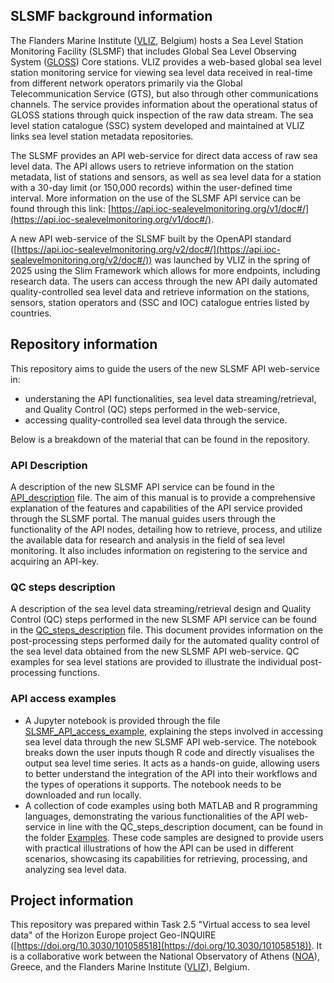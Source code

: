 ## SLSMF background information

The Flanders Marine Institute ([VLIZ](http://www.vliz.be/en), Belgium) hosts a Sea Level Station Monitoring Facility (SLSMF) that includes Global Sea Level Observing System
([GLOSS](https://www.gloss-sealevel.org/)) Core stations. VLIZ provides a web-based global sea level station monitoring service for viewing sea level data received in real-time from different network operators primarily via the Global Telecommunication Service (GTS), but also through other communications channels. The service provides information about the operational status of GLOSS stations through quick inspection of the raw data stream. The sea level station catalogue (SSC) system developed and maintained at VLIZ links sea level station metadata repositories.

The SLSMF provides an API web-service for direct data access of raw sea level data. The API allows users to retrieve information on the station metadata, list of stations and sensors, as well as sea level data for a station with a 30-day limit (or 150,000 records) within the user-defined time interval. More information on the use of the SLSMF API service can be found through this link:
[https://api.ioc-sealevelmonitoring.org/v1/doc#/](https://api.ioc-sealevelmonitoring.org/v1/doc#/).

A new API web-service of the SLSMF built by the OpenAPI standard
([https://api.ioc-sealevelmonitoring.org/v2/doc#/](https://api.ioc-sealevelmonitoring.org/v2/doc#/))
was launched by VLIZ in the spring of 2025 using the Slim Framework which allows for more endpoints, including research data. The users can access through the new API daily automated quality-controlled sea level data and retrieve information on the stations, sensors, station operators and (SSC and IOC) catalogue entries listed by countries. 

## Repository information

This repository aims to guide the users of the new SLSMF API web-service in:

- understaning the API functionalities, sea level data streaming/retrieval, and Quality Control (QC) steps performed in the web-service,
- accessing quality-controlled sea level data through the service.

Below is a breakdown of the material that can be found in the repository.

### API Description

A description of the new SLSMF API service can be found in the [API\_description](API_description.md) file. The aim of this manual is to provide a comprehensive explanation of the features and capabilities of the API service provided through the SLSMF portal. The manual guides users through the functionality of the API nodes, detailing how to retrieve, process, and utilize the available data for research and analysis in the field of sea level monitoring. It also includes information on registering to the service and acquiring an API-key.

### QC steps description

A description of the sea level data streaming/retrieval design and Quality Control (QC) steps performed in the new SLSMF API service can be found in the [QC\_steps\_description](research_data/) file. This document provides information on the post-processing steps performed daily for the automated quality control of the sea level data obtained from the new SLSMF API web-service. QC examples for sea level stations are provided to illustrate the individual post-processing functions.   

### API access examples 

- A Jupyter notebook is provided through the file [SLSMF\_API\_access\_example](SLSMF_API_example.ipynb), explaining the steps involved in accessing sea level data through the new SLSMF API web-service. The notebook breaks down the user inputs though R code and directly visualises the output sea level time series. It acts as a hands-on guide, allowing users to better understand the integration of the API into their workflows and the types of operations it supports. The notebook needs to be downloaded and run locally.
- A collection of code examples using both MATLAB and R programming languages, demonstrating the various functionalities of the API web-service in line with the QC\_steps\_description document, can be found in the folder [Examples](Examples). These code samples are designed to provide users with practical illustrations of how the API can be used in different scenarios, showcasing its capabilities for retrieving, processing, and analyzing sea level data. 

## Project information

This repository was prepared within Task 2.5 "Virtual access to sea level data" of the Horizon Europe project Geo-INQUIRE ([https://doi.org/10.3030/101058518](https://doi.org/10.3030/101058518)). It is a collaborative work between the National Observatory of Athens ([NOA](http://www.noa.gr/en)), Greece, and the Flanders Marine Institute ([VLIZ](http://www.vliz.be/en)), Belgium.